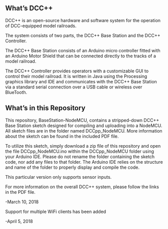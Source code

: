 What’s DCC++
------------

DCC++ is an open-source hardware and software system for the operation of DCC-equipped model railroads.

The system consists of two parts, the DCC++ Base Station and the DCC++ Controller.

The DCC++ Base Station consists of an Arduino micro controller fitted with an Arduino Motor Shield that can be connected directly to the tracks of a model railroad.

The DCC++ Controller provides operators with a customizable GUI to control their model railroad.  It is written in Java using the Processing graphics library and IDE and communicates with the DCC++ Base Station via a standard serial connection over a USB cable or wireless over BlueTooth.

What’s in this Repository
-------------------------

This repository, BaseStation-NodeMCU, contains a stripped-down DCC++ Base Station sketch designed for compiling and uploading into a NodeMCU.  All sketch files are in the folder named DCCpp_NodeMCU. More information about the sketch can be found in the included PDF file.

To utilize this sketch, simply download a zip file of this repository and open the file DCCpp_NodeMCU.ino within the DCCpp_NodeMCU folder using your Arduino IDE.  Please do not rename the folder containing the sketch code, nor add any files to that folder.  The Arduino IDE relies on the structure and name of the folder to properly display and compile the code.

This particular version only supports sensor inputs.

For more information on the overall DCC++ system, please follow the links in the PDF file.

-March 10, 2018

Support for multiple WiFi clients has been added

-April 5, 2018
